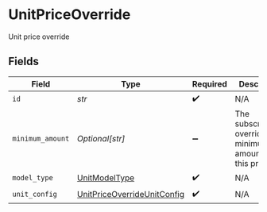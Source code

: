 # UnitPriceOverride

Unit price override


## Fields

| Field                                                                             | Type                                                                              | Required                                                                          | Description                                                                       | Example                                                                           |
| --------------------------------------------------------------------------------- | --------------------------------------------------------------------------------- | --------------------------------------------------------------------------------- | --------------------------------------------------------------------------------- | --------------------------------------------------------------------------------- |
| `id`                                                                              | *str*                                                                             | :heavy_check_mark:                                                                | N/A                                                                               |                                                                                   |
| `minimum_amount`                                                                  | *Optional[str]*                                                                   | :heavy_minus_sign:                                                                | The subscription's override minimum amount for this price.                        | 1.23                                                                              |
| `model_type`                                                                      | [UnitModelType](../../models/shared/unitmodeltype.md)                             | :heavy_check_mark:                                                                | N/A                                                                               | unit                                                                              |
| `unit_config`                                                                     | [UnitPriceOverrideUnitConfig](../../models/shared/unitpriceoverrideunitconfig.md) | :heavy_check_mark:                                                                | N/A                                                                               |                                                                                   |